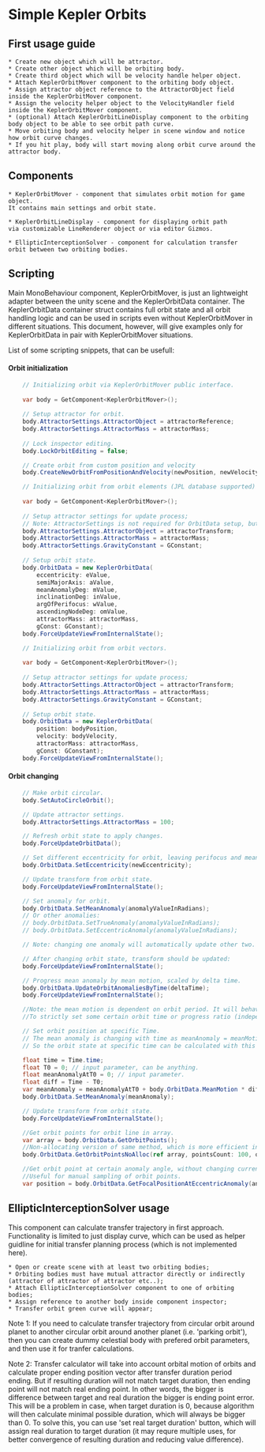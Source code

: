 # Simple Kepler Orbits

## First usage guide

	* Create new object which will be attractor.
	* Create other object which will be orbiting body.
	* Create third object which will be velocity handle helper object.
	* Attach KeplerOrbitMover component to the orbiting body object.
	* Assign attractor object reference to the AttractorObject field inside the KeplerOrbitMover component.
	* Assign the velocity helper object to the VelocityHandler field inside the KeplerOrbitMover component.
	* (optional) Attach KeplerOrbitLineDisplay component to the orbiting body object to be able to see orbit path curve.
	* Move orbiting body and velocity helper in scene window and notice how orbit curve changes.
	* If you hit play, body will start moving along orbit curve around the attractor body.

## Components

	* KeplerOrbitMover - component that simulates orbit motion for game object.
	It contains main settings and orbit state.

	* KeplerOrbitLineDisplay - component for displaying orbit path
	via customizable LineRenderer object or via editor Gizmos.

	* EllipticInterceptionSolver - component for calculation transfer
	orbit between two orbiting bodies.

## Scripting

Main MonoBehaviour component, KeplerOrbitMover, is just an lightweight adapter between the unity scene and the KeplerOrbitData container. 
The KeplerOrbitData container struct contains full orbit state and all orbit handling logic and can be used in scripts even without KeplerOrbitMover in different situations.
This document, however, will give examples only for KeplerOrbitData in pair with KeplerOrbitMover situations.

List of some scripting snippets, that can be usefull:

#### Orbit initialization

```cs
	// Initializing orbit via KeplerOrbitMover public interface.
	
	var body = GetComponent<KeplerOrbitMover>();
  
	// Setup attractor for orbit.
	body.AttractorSettings.AttractorObject = attractorReference;
	body.AttractorSettings.AttractorMass = attractorMass;
  
	// Lock inspector editing.
	body.LockOrbitEditing = false;

	// Create orbit from custom position and velocity
	body.CreateNewOrbitFromPositionAndVelocity(newPosition, newVelocity);
```

```cs
	// Initializing orbit from orbit elements (JPL database supported)
	
	var body = GetComponent<KeplerOrbitMover>();
	
	// Setup attractor settings for update process;
	// Note: AttractorSettings is not required for OrbitData setup, but it will be used in Update later, so it is initialized with same parameters.
	body.AttractorSettings.AttractorObject = attractorTransform;
	body.AttractorSettings.AttractorMass = attractorMass;
	body.AttractorSettings.GravityConstant = GConstant;
	
	// Setup orbit state.
	body.OrbitData = new KeplerOrbitData(
		eccentricity: eValue,
		semiMajorAxis: aValue,
		meanAnomalyDeg: mValue,
		inclinationDeg: inValue,
		argOfPerifocus: wValue,
		ascendingNodeDeg: omValue,
		attractorMass: attractorMass,
		gConst: GConstant);
	body.ForceUpdateViewFromInternalState();
```

```cs
	// Initializing orbit from orbit vectors.
	
	var body = GetComponent<KeplerOrbitMover>();
	
	// Setup attractor settings for update process;
	body.AttractorSettings.AttractorObject = attractorTransform;
	body.AttractorSettings.AttractorMass = attractorMass;
	body.AttractorSettings.GravityConstant = GConstant;
	
	// Setup orbit state.
	body.OrbitData = new KeplerOrbitData(
		position: bodyPosition, 
		velocity: bodyVelocity, 
		attractorMass: attractorMass, 
		gConst: GConstant);
	body.ForceUpdateViewFromInternalState();	
```

#### Orbit changing

```cs
	// Make orbit circular.
	body.SetAutoCircleOrbit();
```
```cs
	// Update attractor settings.
	body.AttractorSettings.AttractorMass = 100;

	// Refresh orbit state to apply changes.
	body.ForceUpdateOrbitData();
```
```cs
	// Set different eccentricity for orbit, leaving perifocus and mean anomaly unchanged.
	body.OrbitData.SetEccentricity(newEccentricity);

	// Update transform from orbit state.
	body.ForceUpdateViewFromInternalState();
```
```cs
	// Set anomaly for orbit.
	body.OrbitData.SetMeanAnomaly(anomalyValueInRadians);
	// Or other anomalies:
	// body.OrbitData.SetTrueAnomaly(anomalyValueInRadians);
	// body.OrbitData.SetEccentricAnomaly(anomalyValueInRadians);

	// Note: changing one anomaly will automatically update other two.

	// After changing orbit state, transform should be updated:
	body.ForceUpdateViewFromInternalState();
```
```cs
	// Progress mean anomaly by mean motion, scaled by delta time.
	body.OrbitData.UpdateOrbitAnomaliesByTime(deltaTime);
	body.ForceUpdateViewFromInternalState();

	//Note: the mean motion is dependent on orbit period. It will behave differently for different orbits.
	//To strictly set some certain orbit time or progress ratio (independent from orbit state), set anomaly value explicitly instead.
```
```cs
	// Set orbit position at specific Time.
	// The mean anomaly is changing with time as meanAnomaly = meanMotion * elapsedTime;
	// So the orbit state at specific time can be calculated with this snipped:

	float time = Time.time;
	float T0 = 0; // input parameter, can be anything.
	float meanAnomalyAtT0 = 0; // input parameter.
	float diff = Time - T0;
	var meanAnomaly = meanAnomalyAtT0 + body.OrbitData.MeanMotion * diff;
	body.OrbitData.SetMeanAnomaly(meanAnomaly);

	// Update transform from orbit state.
	body.ForceUpdateViewFromInternalState();
```
```cs
	//Get orbit points for orbit line in array.
	var array = body.OrbitData.GetOrbitPoints();
	//Non-allocating version of same method, which is more efficient in Update methods.
	body.OrbitData.GetOrbitPointsNoAlloc(ref array, pointsCount: 100, origin: body.AttractorSettings.AttractorObject.transform);
```
```cs
	//Get orbit point at certain anomaly angle, without changing current orbit state.
	//Useful for manual sampling of orbit points.
	var position = body.OrbitData.GetFocalPositionAtEccentricAnomaly(anomalyValue);
```

## EllipticInterceptionSolver usage

This component can calculate transfer trajectory in first approach. Functionality is limited to just display curve, which can be used as helper guidline for initial transfer planning process (which is not implemented here).

	* Open or create scene with at least two orbiting bodies;
	* Orbiting bodies must have mutual attractor directly or indirectly (attractor of attractor of attractor etc..);
	* Attach EllipticInterceptionSolver component to one of orbiting bodies;
	* Assign reference to another body inside component inspector;
	* Transfer orbit green curve will appear;

Note 1: If you need to calculate transfer trajectory from circular orbit around planet to another circular orbit around another planet (i.e. 'parking orbit'), 
then you can create dummy celestial body with prefered orbit parameters, and then use it for tranfer calculations.

Note 2: Transfer calculator will take into account orbital motion of orbits and calculate proper
ending position vector after transfer duration period ending. But if resulting duration will not match target duration, 
then ending point will not match real ending point.
In other words, the bigger is difference between target and real duration the bigger is ending point error.
This will be a problem in case, when target duration is 0, because algorithm will then calculate minimal possible duration, which will always be bigger than 0.
To solve this, you can use 'set real target duration' button, which will assign real duration to target duration
(it may requre multiple uses, for better convergence of resulting duration and reducing value difference).